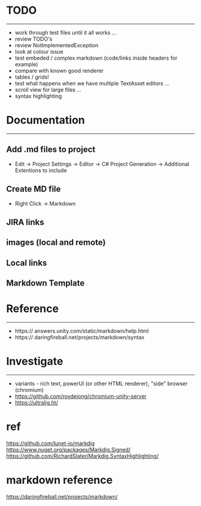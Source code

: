 # TODO
------------------------------------------------------------------------------

* work through test files until it all works ...
* review TODO's
* review NotImplementedException
* look at colour issue
* test embeded / complex markdown (code/links inside headers for example)
* compare with known good renderer
* tables / grids!
* test what happens when we have multiple TextAsset editors ...
* scroll view for large files ...
* syntax highlighting


# Documentation
------------------------------------------------------------------------------

## Add .md files to project

* Edit -> Project Settings -> Editor -> C# Project Generation -> Additional Extentions to include

## Create MD file

* Right Click -> Markdown

## JIRA links
## images (local and remote)
## Local links
## Markdown Template


# Reference
------------------------------------------------------------------------------

* https:// answers.unity.com/static/markdown/help.html
* https:// daringfireball.net/projects/markdown/syntax


# Investigate
------------------------------------------------------------------------------

* variants - rich text, powerUI (or other HTML renderer), "side" browser (chromium)
 * https://github.com/roydejong/chromium-unity-server
 * https://ultralig.ht/
 
# ref

https://github.com/lunet-io/markdig
https://www.nuget.org/packages/Markdig.Signed/
https://github.com/RichardSlater/Markdig.SyntaxHighlighting/


# markdown reference

https://daringfireball.net/projects/markdown/

